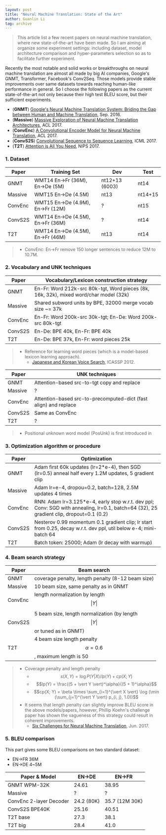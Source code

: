 ```yaml
---
layout: post
title: "Neural Machine Translation: State of the Art"
author: Guanlin Li
tag: archive
---
```


> This article list a few recent papers on neural machine translation, where new state-of-the-art have been made. So I am aiming at organize some experiment settings: including dataset, model architecture comparison and hyper-parameters selection so as to facilitate further experiment. 

Recently the most notable and solid works or breakthroughs on neural machine translation are almost all made by big AI companies, Google's GNMT, Transformer, Facebook's Conv2Seq. Those models provide stable improvements over same datasets towards reaching human-like performance in general. So I choose the following papers as the current state-of-the-art not only because their high test BLEU score, but their sufficient experiments. 

- (**GNMT**) [Google's Neural Machine Translation System: Briding the Gap between Human and Machine Translation](https://arxiv.org/pdf/1609.08144.pdf), Sep. 2016. 
- (**Massive**) [Massive Exploration of Neural Machine Translation Architectures](https://aclweb.org/anthology/D17-1151), ACL 2017. 
- (**ConvEnc**) [A Convolutional Encoder Model for Neural Machine Translation](https://www.aclweb.org/anthology/P/P17/P17-1012.pdf), ACL 2017. 
- (**ConvS2S**) [Convolutional Sequence to Sequence Learning](https://arxiv.org/abs/1705.03122), ICML 2017. 
- (**T2T**) [Attention is All You Need](https://papers.nips.cc/paper/7181-attention-is-all-you-need.pdf), NIPS 2017. 

### 1. Dataset

| Paper   | Training Set                      | Dev            | Test    |
| ------- | --------------------------------- | -------------- | ------- |
| GNMT    | WMT14 En->Fr (36M), En->De (5M)   | nt12+13 (6003) | nt14    |
| Massive | WMT15 En->De (4.5M)               | nt13           | nt14+15 |
| ConvEnc | WMT15 En->De (4.9M), En->Fr (12M) | ?              | nt15    |
| ConvS2S | WMT14 En->De (4.5M), En->Fr (36M) | ?              | nt14    |
| T2T     | WMT14 En->De (4.5M), En->Fr (46M) | nt13           | nt14    |

> - ConvEnc: En->Fr remove 150 longer sentences to reduce 12M to 10.7M. 

### 2. Vocabulary and UNK techniques

| Paper   | Vocabulary/Lexicon construction strategy |
| ------- | ---------------------------------------- |
| GNMT    | En-Fr: Word 212k-src 80k-tgt, Word pieces (8k, 16k, 32k), mixed word/char model (32k) |
| Massive | Shared subword units by BPE, 32000 merge vocab size ~= 37k |
| ConvEnc | En-Fr: Word 200k-src 30k-tgt; En-De: Word 200k-src 80k-tgt |
| ConvS2S | En-De: BPE 40k, En-Fr: BPE 40k           |
| T2T     | En-De: BPE 37k, En-Fr: word pieces 25k   |

> - Reference for learning word pieces (which is a model-based lexicon learning approach). 
>   - [Japanese and Korean Voice Search](https://static.googleusercontent.com/media/research.google.com/en//pubs/archive/37842.pdf), ICASSP 2012. 

| Paper   | UNK techniques                           |
| ------- | ---------------------------------------- |
| GNMT    | Attention-based src-to-tgt copy and replace |
| Massive | ?                                        |
| ConvEnc | Attention-based src-to-precomputed-dict (fast align) and replace |
| ConvS2S | Same as ConvEnc                          |
| T2T     | ?                                        |

> - Positional unknown word model (PosUnk) is first introduced in 

### 3. Optimization algorithm or procedure

| Paper   | Optimization                             |
| ------- | ---------------------------------------- |
| GNMT    | Adam first 60k updates (lr=2*e-4), then SGD (lr=0.5) anneal half every 1.2M updates, 5 gradient clip |
| Massive | Adam lr=e-4, dropou=0.2, batch=128, 2.5M updates 4 times |
| ConvEnc | RNN: Adam lr=3.125*e-4, early stop w.r.t. dev ppl; Conv: SGD with annealing, lr=0.1, batch=64 (32), 25 gradient clip, dropout=0.1 (0.2) |
| ConvS2S | Nesterov 0.99 momentum 0.1 gradient clip; lr start from 0.25, decay w.r.t. dev ppl, util below e-4; mini-batch 64 |
| T2T     | Batch token: 25000; Adam (lr decay with warmup) |

### 4. Beam search strategy

| Paper   | Beam search                              |
| ------- | ---------------------------------------- |
| GNMT    | coverage penalty, length penalty (8-12 beam size) |
| Massive | 10 beam size, same penalty as in GNMT    |
| ConvEnc | length normalization by length $$\vert Y \vert$$ |
| ConvS2S | 5 beam size, length normalization (by length $$\vert Y \vert$$ or tuned as in GNMT) |
| T2T     | 4 beam size length penalty $$\alpha=0.6$$, maximum length is 50 |

> - Coverage penalty and length penalty
>   - $$s(X, Y) = \log P(Y \vert X) / lp(Y) + cp(X; Y)$$
>   - $$lp(Y) = \frac{(5 + \vert Y \vert)^\alpha}{(5 + 1)^\alpha}$$
>   - $$cp(X; Y) = \beta \times \sum_{i=1}^{\vert X \vert} \log (\min (\sum_{j=1}^{\vert Y \vert} p_{i, j}, 1.0))$$
> - It seems that length penalty can slightly improve BLEU score in the above models/papers, however, Phillip Koehn's challenge paper has shown the vagueness of this strategy could result in coherent improvements. 
>   - [Six Challenges for Neural Machine Translation](https://arxiv.org/abs/1706.03872), Jun. 2017. 

### 5. BLEU comparison

This part gives some BLEU comparisons on two standard dataset:

- EN->FR 36M
- EN->DE 4~5M


| Paper & Model           | EN->DE     | EN->FR         |
| ----------------------- | ---------- | -------------- |
| GNMT WPM-32K            | 24.61      | 38.95          |
| Massive                 | ?          | ?              |
| ConvEnc 2-layer Decoder | 24.2 (80K) | 35.7 (12M 30K) |
| ConvS2S BPE40K          | 25.16      | 40.51          |
| T2T base                | 27.3       | 38.1           |
| T2T big                 | 28.4       | 41.0           |

